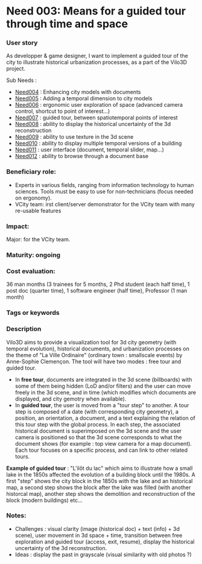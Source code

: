 # Need 003: Means for a guided tour through time and space

### User story
As developper & game designer, I want to implement a guided tour of the city to illustrate historical urbanization processes, as a part of the Vilo3D project. 

Sub Needs :

* [Need004](Need004.md) : Enhancing city models with documents
* [Need005](Need005.md) : Adding a temporal dimension to city models
* [Need006](Need006.md) : ergonomic user exploration of space (advanced camera control, shortcut to point of interest...)
* [Need007](Need007.md) : guided tour, between spatiotemporal points of interest
* [Need008](Need008.md) : ability to display the historical uncertainty of the 3d reconstruction
* [Need009](Need009.md) : ability to use texture in the 3d scene
* [Need010](Need010.md) : ability to display multiple temporal versions of a building
* [Need011](Need011.md) : user interface (document, temporal slider, map...)
* [Need012](Need012.md) : ability to browse through a document base 

### Beneficiary role: 
 - Experts in various fields, ranging from information technology to human sciences. Tools must be easy to use for non-technicians (focus needed on ergonomy).
 - VCity team: irst client/server demonstrator for the VCity team with many re-usable features

### Impact:
Major: for the VCity team.

### Maturity: ongoing

### Cost evaluation: 
36 man months (3 trainees for 5 months, 2 Phd student (each half time), 1 post doc (quarter time), 1 software engineer (half time), Professor (1 man month)

### Tags or keywords

### Description

Vilo3D aims to provide a visualization tool for 3d city geometry (with temporal evolution), historical documents, and urbanization processes on the theme of "La Ville Ordinaire" (ordinary town : smallscale events) by Anne-Sophie Clemençon. The tool will have two modes : free tour and guided tour.
* In **free tour**, documents are integrated in the 3d scene (billboards) with some of them being hidden (LoD and/or filters) and the user can move freely in the 3d scene, and in time (which modifies which documents are displayed, and city gemotry when available).
* In **guided tour**, the user is moved from a "tour step" to another. A tour step is composed of a date (with corresponding city geometry), a position, an orientation, a document, and a text explaining the relation of this tour step with the global process. In each step, the associated historical document is superimposed on the 3d scene and the user camera is positioned so that the 3d scene corresponds to what the document shows (for example : top view camera for a map document). Each tour focuses on a specific process, and can link to other related tours.

**Example of guided tour** : "L'ilôt du lac" which aims to illustrate how a small lake in the 1850s affected the evolution of a building block until the 1980s. A first "step" shows the city block in the 1850s with the lake and an historical map, a second step shows the block after the lake was filled (with another historcal map), another step shows the demolition and reconstruction of the block (modern buildings) etc...


### Notes:


* Challenges : visual clarity (image (historical doc) + text (info) + 3d scene), user movement in 3d space + time, transition between free exploration and guided tour (access, exit, resume), display the historical uncertainty of the 3d reconstruction.
* Ideas : display the past in grayscale (visual similarity with old photos ?)
